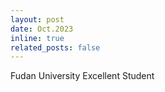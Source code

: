 ```yaml
---
layout: post
date: Oct.2023
inline: true
related_posts: false
---
```


Fudan University Excellent Student
